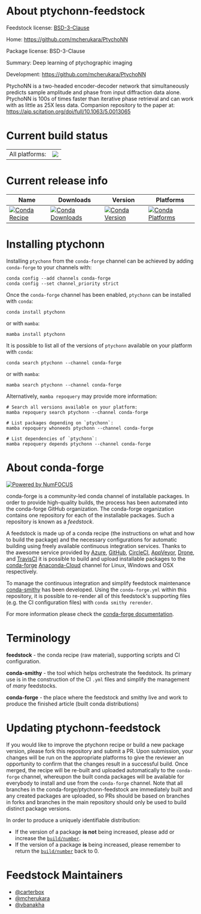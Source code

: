 About ptychonn-feedstock
========================

Feedstock license: [BSD-3-Clause](https://github.com/conda-forge/ptychonn-feedstock/blob/main/LICENSE.txt)

Home: https://github.com/mcherukara/PtychoNN

Package license: BSD-3-Clause

Summary: Deep learning of ptychographic imaging

Development: https://github.com/mcherukara/PtychoNN

PtychoNN is a two-headed encoder-decoder network that simultaneously predicts sample amplitude and phase from input diffraction data alone. PtychoNN is 100s of times faster than iterative phase retrieval and can work with as little as 25X less data.
Companion repository to the paper at: https://aip.scitation.org/doi/full/10.1063/5.0013065


Current build status
====================


<table><tr><td>All platforms:</td>
    <td>
      <a href="https://dev.azure.com/conda-forge/feedstock-builds/_build/latest?definitionId=17648&branchName=main">
        <img src="https://dev.azure.com/conda-forge/feedstock-builds/_apis/build/status/ptychonn-feedstock?branchName=main">
      </a>
    </td>
  </tr>
</table>

Current release info
====================

| Name | Downloads | Version | Platforms |
| --- | --- | --- | --- |
| [![Conda Recipe](https://img.shields.io/badge/recipe-ptychonn-green.svg)](https://anaconda.org/conda-forge/ptychonn) | [![Conda Downloads](https://img.shields.io/conda/dn/conda-forge/ptychonn.svg)](https://anaconda.org/conda-forge/ptychonn) | [![Conda Version](https://img.shields.io/conda/vn/conda-forge/ptychonn.svg)](https://anaconda.org/conda-forge/ptychonn) | [![Conda Platforms](https://img.shields.io/conda/pn/conda-forge/ptychonn.svg)](https://anaconda.org/conda-forge/ptychonn) |

Installing ptychonn
===================

Installing `ptychonn` from the `conda-forge` channel can be achieved by adding `conda-forge` to your channels with:

```
conda config --add channels conda-forge
conda config --set channel_priority strict
```

Once the `conda-forge` channel has been enabled, `ptychonn` can be installed with `conda`:

```
conda install ptychonn
```

or with `mamba`:

```
mamba install ptychonn
```

It is possible to list all of the versions of `ptychonn` available on your platform with `conda`:

```
conda search ptychonn --channel conda-forge
```

or with `mamba`:

```
mamba search ptychonn --channel conda-forge
```

Alternatively, `mamba repoquery` may provide more information:

```
# Search all versions available on your platform:
mamba repoquery search ptychonn --channel conda-forge

# List packages depending on `ptychonn`:
mamba repoquery whoneeds ptychonn --channel conda-forge

# List dependencies of `ptychonn`:
mamba repoquery depends ptychonn --channel conda-forge
```


About conda-forge
=================

[![Powered by
NumFOCUS](https://img.shields.io/badge/powered%20by-NumFOCUS-orange.svg?style=flat&colorA=E1523D&colorB=007D8A)](https://numfocus.org)

conda-forge is a community-led conda channel of installable packages.
In order to provide high-quality builds, the process has been automated into the
conda-forge GitHub organization. The conda-forge organization contains one repository
for each of the installable packages. Such a repository is known as a *feedstock*.

A feedstock is made up of a conda recipe (the instructions on what and how to build
the package) and the necessary configurations for automatic building using freely
available continuous integration services. Thanks to the awesome service provided by
[Azure](https://azure.microsoft.com/en-us/services/devops/), [GitHub](https://github.com/),
[CircleCI](https://circleci.com/), [AppVeyor](https://www.appveyor.com/),
[Drone](https://cloud.drone.io/welcome), and [TravisCI](https://travis-ci.com/)
it is possible to build and upload installable packages to the
[conda-forge](https://anaconda.org/conda-forge) [Anaconda-Cloud](https://anaconda.org/)
channel for Linux, Windows and OSX respectively.

To manage the continuous integration and simplify feedstock maintenance
[conda-smithy](https://github.com/conda-forge/conda-smithy) has been developed.
Using the ``conda-forge.yml`` within this repository, it is possible to re-render all of
this feedstock's supporting files (e.g. the CI configuration files) with ``conda smithy rerender``.

For more information please check the [conda-forge documentation](https://conda-forge.org/docs/).

Terminology
===========

**feedstock** - the conda recipe (raw material), supporting scripts and CI configuration.

**conda-smithy** - the tool which helps orchestrate the feedstock.
                   Its primary use is in the construction of the CI ``.yml`` files
                   and simplify the management of *many* feedstocks.

**conda-forge** - the place where the feedstock and smithy live and work to
                  produce the finished article (built conda distributions)


Updating ptychonn-feedstock
===========================

If you would like to improve the ptychonn recipe or build a new
package version, please fork this repository and submit a PR. Upon submission,
your changes will be run on the appropriate platforms to give the reviewer an
opportunity to confirm that the changes result in a successful build. Once
merged, the recipe will be re-built and uploaded automatically to the
`conda-forge` channel, whereupon the built conda packages will be available for
everybody to install and use from the `conda-forge` channel.
Note that all branches in the conda-forge/ptychonn-feedstock are
immediately built and any created packages are uploaded, so PRs should be based
on branches in forks and branches in the main repository should only be used to
build distinct package versions.

In order to produce a uniquely identifiable distribution:
 * If the version of a package **is not** being increased, please add or increase
   the [``build/number``](https://docs.conda.io/projects/conda-build/en/latest/resources/define-metadata.html#build-number-and-string).
 * If the version of a package **is** being increased, please remember to return
   the [``build/number``](https://docs.conda.io/projects/conda-build/en/latest/resources/define-metadata.html#build-number-and-string)
   back to 0.

Feedstock Maintainers
=====================

* [@carterbox](https://github.com/carterbox/)
* [@mcherukara](https://github.com/mcherukara/)
* [@vbanakha](https://github.com/vbanakha/)

